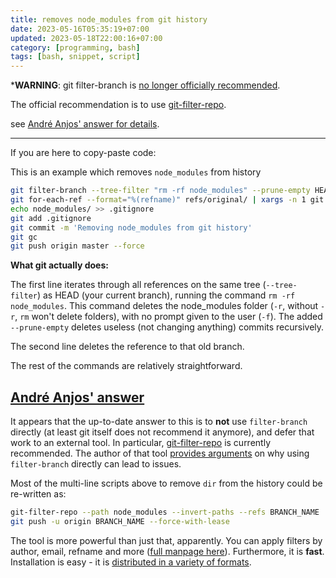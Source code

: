 ```yaml
---
title: removes node_modules from git history
date: 2023-05-16T05:35:19+07:00
updated: 2023-05-18T22:00:16+07:00
category: [programming, bash]
tags: [bash, snippet, script]
---
```


<!-- https://stackoverflow.com/questions/10067848/remove-folder-and-its-contents-from-git-githubs-history/61544937#61544937 -->

***WARNING**: git filter-branch is [no longer officially recommended](https://git-scm.com/docs/git-filter-branch#_warning). 

The official recommendation is to use [git-filter-repo](https://github.com/newren/git-filter-repo/).

see [André Anjos' answer for details](#Andre-Anjos’-answer).

* * * * *

If you are here to copy-paste code:

This is an example which removes `node_modules` from history

```bash
git filter-branch --tree-filter "rm -rf node_modules" --prune-empty HEAD
git for-each-ref --format="%(refname)" refs/original/ | xargs -n 1 git update-ref -d
echo node_modules/ >> .gitignore
git add .gitignore
git commit -m 'Removing node_modules from git history'
git gc
git push origin master --force

```

**What git actually does:**

The first line iterates through all references on the same tree (`--tree-filter`) as HEAD (your current branch), running the command `rm -rf node_modules`. This command deletes the node_modules folder (`-r`, without `-r`, `rm` won't delete folders), with no prompt given to the user (`-f`). The added `--prune-empty` deletes useless (not changing anything) commits recursively.

The second line deletes the reference to that old branch.

The rest of the commands are relatively straightforward.

## [André Anjos' answer](https://stackoverflow.com/posts/61544937/timeline)

It appears that the up-to-date answer to this is to **not** use `filter-branch` directly (at least git itself does not recommend it anymore), and defer that work to an external tool. In particular, [git-filter-repo](https://github.com/newren/git-filter-repo/) is currently recommended. The author of that tool [provides arguments](https://github.com/newren/git-filter-repo/#filter-branch) on why using `filter-branch` directly can lead to issues.

Most of the multi-line scripts above to remove `dir` from the history could be re-written as:

```bash
git-filter-repo --path node_modules --invert-paths --refs BRANCH_NAME
git push -u origin BRANCH_NAME --force-with-lease
```

The tool is more powerful than just that, apparently. You can apply filters by author, email, refname and more ([full manpage here](https://htmlpreview.github.io/?https://github.com/newren/git-filter-repo/blob/docs/html/git-filter-repo.html)). Furthermore, it is **fast**. Installation is easy - it is [distributed in a variety of formats](https://github.com/newren/git-filter-repo/blob/master/INSTALL.md).
